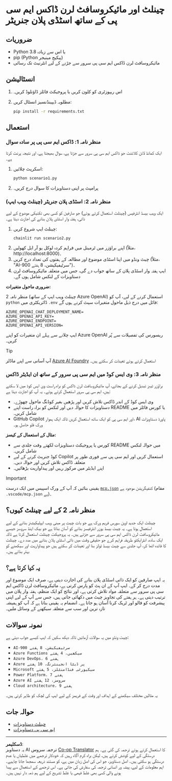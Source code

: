 <!--
CO_OP_TRANSLATOR_METADATA:
{
  "original_hash": "6ef6015d29b95f1cab97fb88a045a991",
  "translation_date": "2025-09-05T10:21:55+00:00",
  "source_file": "09-CaseStudy/docs-mcp/solution/python/README.md",
  "language_code": "ur"
}
-->
# چینلٹ اور مائیکروسافٹ لرن ڈاکس ایم سی پی کے ساتھ اسٹڈی پلان جنریٹر

## ضروریات

- Python 3.8 یا اس سے زیادہ
- pip (Python پیکیج مینیجر)
- مائیکروسافٹ لرن ڈاکس ایم سی پی سرور سے جڑنے کے لیے انٹرنیٹ تک رسائی

## انسٹالیشن

1. اس ریپوزٹری کو کلون کریں یا پروجیکٹ فائلز ڈاؤنلوڈ کریں۔
2. مطلوبہ ڈیپینڈنسیز انسٹال کریں:

   ```bash
   pip install -r requirements.txt
   ```

## استعمال

### منظر نامہ 1: ڈاکس ایم سی پی پر سادہ سوال
ایک کمانڈ لائن کلائنٹ جو ڈاکس ایم سی پی سرور سے جڑتا ہے، سوال بھیجتا ہے، اور نتیجہ پرنٹ کرتا ہے۔

1. اسکرپٹ چلائیں:
   ```bash
   python scenario1.py
   ```
2. پرامپٹ پر اپنی دستاویزات کا سوال درج کریں۔

### منظر نامہ 2: اسٹڈی پلان جنریٹر (چینلٹ ویب ایپ)
ایک ویب بیسڈ انٹرفیس (چینلٹ استعمال کرتے ہوئے) جو صارفین کو کسی بھی تکنیکی موضوع کے لیے ذاتی، ہفتہ وار اسٹڈی پلان بنانے کی اجازت دیتا ہے۔

1. چینلٹ ایپ شروع کریں:
   ```bash
   chainlit run scenario2.py
   ```
2. اپنے براؤزر میں ٹرمینل میں فراہم کردہ لوکل یو آر ایل کھولیں (مثلاً، http://localhost:8000)۔
3. چیٹ ونڈو میں اپنا اسٹڈی موضوع اور مطالعہ کے ہفتوں کی تعداد درج کریں (مثلاً، "AI-900 سرٹیفیکیشن، 8 ہفتے")۔
4. ایپ ہفتہ وار اسٹڈی پلان کے ساتھ جواب دے گی، جس میں متعلقہ مائیکروسافٹ لرن دستاویزات کے لنکس شامل ہوں گے۔

**ضروری ماحول متغیرات:**

منظر نامہ 2 (چینلٹ ویب ایپ کے ساتھ Azure OpenAI) استعمال کرنے کے لیے، آپ کو `python` ڈائریکٹری میں `.env` فائل میں درج ذیل ماحول متغیرات سیٹ کرنے ہوں گے:

```
AZURE_OPENAI_CHAT_DEPLOYMENT_NAME=
AZURE_OPENAI_API_KEY=
AZURE_OPENAI_ENDPOINT=
AZURE_OPENAI_API_VERSION=
```

ایپ چلانے سے پہلے ان متغیرات کو اپنے Azure OpenAI ریسورس کی تفصیلات سے پُر کریں۔

> [!TIP]
> آپ آسانی سے اپنے ماڈلز [Azure AI Foundry](https://ai.azure.com/) استعمال کرتے ہوئے تعینات کر سکتے ہیں۔

### منظر نامہ 3: وی ایس کوڈ میں ایم سی پی سرور کے ساتھ ان ایڈیٹر ڈاکس

براؤزر ٹیبز تبدیل کرنے کے بجائے، آپ مائیکروسافٹ لرن ڈاکس کو براہ راست وی ایس کوڈ میں لا سکتے ہیں، ایم سی پی سرور استعمال کرتے ہوئے۔ یہ آپ کو اجازت دیتا ہے:
- وی ایس کوڈ کے اندر ڈاکس تلاش کریں اور پڑھیں بغیر کوڈنگ ماحول چھوڑے۔
- دستاویزات کا حوالہ دیں اور لنکس کو براہ راست اپنے README یا کورس فائلز میں شامل کریں۔
- GitHub Copilot اور ایم سی پی کو ایک ساتھ استعمال کریں تاکہ ایک ہموار، AI پاورڈ دستاویزات ورک فلو حاصل ہو۔

**مثال کے استعمال کے کیسز:**
- کورس یا پروجیکٹ دستاویزات لکھتے وقت جلدی سے README میں حوالہ لنکس شامل کریں۔
- کوڈ جنریٹ کرنے کے لیے Copilot استعمال کریں اور ایم سی پی سے فوری طور پر متعلقہ ڈاکس تلاش کریں اور حوالہ دیں۔
- اپنے ایڈیٹر میں مرکوز رہیں اور پیداواریت بڑھائیں۔

> [!IMPORTANT]
> یقینی بنائیں کہ آپ کے ورک اسپیس میں ایک درست [`mcp.json`](../../../../../../09-CaseStudy/docs-mcp/solution/scenario3/mcp.json) کنفیگریشن موجود ہے (مقام `.vscode/mcp.json` ہے)۔

## منظر نامہ 2 کے لیے چینلٹ کیوں؟

چینلٹ ایک جدید اوپن سورس فریم ورک ہے جو بات چیت پر مبنی ویب ایپلیکیشنز بنانے کے لیے استعمال ہوتا ہے۔ یہ چیٹ بیسڈ یوزر انٹرفیسز بنانے کو آسان بناتا ہے جو بیک اینڈ سروسز جیسے مائیکروسافٹ لرن ڈاکس ایم سی پی سرور سے جڑتے ہیں۔ یہ پروجیکٹ چینلٹ استعمال کرتا ہے تاکہ ایک سادہ، انٹرایکٹو طریقہ فراہم کرے جو حقیقی وقت میں ذاتی اسٹڈی پلان بنانے میں مدد دے۔ چینلٹ کا فائدہ اٹھا کر، آپ جلدی سے چیٹ بیسڈ ٹولز بنا اور تعینات کر سکتے ہیں جو پیداواریت اور سیکھنے کو بہتر بناتے ہیں۔

## یہ کیا کرتا ہے؟

یہ ایپ صارفین کو ایک ذاتی اسٹڈی پلان بنانے کی اجازت دیتی ہے، صرف ایک موضوع اور مدت درج کر کے۔ ایپ آپ کے ان پٹ کو پارس کرتی ہے، مائیکروسافٹ لرن ڈاکس ایم سی پی سرور سے متعلقہ مواد تلاش کرتی ہے، اور نتائج کو ایک منظم، ہفتہ وار پلان میں ترتیب دیتی ہے۔ ہر ہفتے کی تجاویز چیٹ میں دکھائی جاتی ہیں، جس سے آپ کے لیے اپنی پیشرفت کو فالو اور ٹریک کرنا آسان ہو جاتا ہے۔ انضمام یہ یقینی بناتا ہے کہ آپ کو ہمیشہ تازہ ترین اور سب سے متعلقہ سیکھنے کے وسائل ملیں۔

## نمونہ سوالات

چیٹ ونڈو میں یہ سوالات آزمائیں تاکہ دیکھ سکیں کہ ایپ کیسے جواب دیتی ہے:

- `AI-900 سرٹیفیکیشن، 8 ہفتے`
- `Azure Functions سیکھیں، 4 ہفتے`
- `Azure DevOps، 6 ہفتے`
- `Azure پر ڈیٹا انجینئرنگ، 10 ہفتے`
- `Microsoft سیکیورٹی فنڈامنٹلز، 5 ہفتے`
- `Power Platform، 7 ہفتے`
- `Azure AI سروسز، 12 ہفتے`
- `Cloud architecture، 9 ہفتے`

یہ مثالیں مختلف سیکھنے کے اہداف اور وقت کے فریمز کے لیے ایپ کی لچک کو ظاہر کرتی ہیں۔

## حوالہ جات

- [چینلٹ دستاویزات](https://docs.chainlit.io/)
- [ایم سی پی دستاویزات](https://github.com/MicrosoftDocs/mcp)

---

**ڈسکلیمر**:  
یہ دستاویز AI ترجمہ سروس [Co-op Translator](https://github.com/Azure/co-op-translator) کا استعمال کرتے ہوئے ترجمہ کی گئی ہے۔ ہم درستگی کے لیے کوشش کرتے ہیں، لیکن براہ کرم آگاہ رہیں کہ خودکار ترجمے میں غلطیاں یا عدم درستگی ہو سکتی ہیں۔ اصل دستاویز، جو اس کی اصل زبان میں ہے، کو مستند ذریعہ سمجھا جانا چاہیے۔ اہم معلومات کے لیے، پیشہ ور انسانی ترجمہ کی سفارش کی جاتی ہے۔ اس ترجمے کے استعمال سے پیدا ہونے والی کسی بھی غلط فہمی یا غلط تشریح کے لیے ہم ذمہ دار نہیں ہیں۔